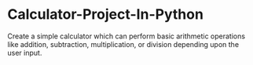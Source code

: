 # Calculator-Project-In-Python
Create a simple calculator which can perform basic arithmetic operations like addition, subtraction, multiplication, or division depending upon the user input.

